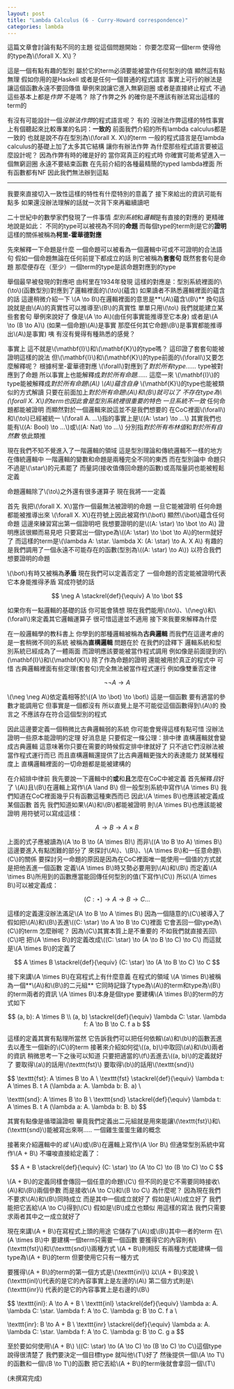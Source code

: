 ```yaml
---
layout: post
title: "Lambda Calculus (6 - Curry-Howard correspondence)"
categories: lambda
---
```


這篇文章會討論有點不同的主題
從這個問題開始：
你要怎麼寫一個term
使得他的type為\\(\forall X. X\\)？

這是一個有點有趣的型別
屬於它的term必須要能被當作任何型別的值
顯然這有點無理
假如你用的是Haskell
或者是任何一個普通的程式語言
事實上可行的辦法是讓這個函數永遠不要回傳值
舉例來說讓它進入無窮迴圈
或者是直接終止程式
不過這些基本上都是*作弊*
不是嗎？
除了作弊之外
的確你是不應該有辦法寫出這樣的term的

有沒有可能設計一個*沒辦法作弊*的程式語言呢？
有的
沒辦法作弊這樣的特性事實上有個聽起來比較專業的名詞：**一致的**
前面我們介紹的所有lambda calculus都是一致的
也就是說不存在型別為\\(\forall X. X\\)的term
一般的程式語言是在lambda calculus的基礎上加了太多其它結構
讓你有辦法作弊
為什麼那些程式語言要被這麼設計呢？
因為作弊有時的確是好的
當你寫真正的程式時
你確實可能希望進入一個無窮迴圈
永遠不要結束函數
在先前介紹的各種最精簡的typed lambda裡面
所有函數都有NF
因此我們無法辦到這點

---

我要來直接切入一致性這樣的特性有什麼特別的意義了
接下來給出的資訊可能有點多
如果還沒辦法理解的話就一次背下來再繼續讀吧

二十世紀中的數學家們發現了一件事情
*型別系統*和*邏輯*是有直接的對應的
更精確地說是如此：
不同的type可以被視為不同的**命題**
而每個type的term則是它的**證明**
這樣的關係被稱為**柯里-霍華德對應**

先來解釋一下命題是什麼
一個命題可以被看為一個邏輯中可或不可證明的合法語句
假如一個命題無論在任何前提下都成立的話
則它被稱為**套套句**
既然套套句是命題
那麼便存在（至少）一個term的type是該命題對應到的type

舉個最早被發現的對應吧
由柯里在1934年發現
這樣的對應是：型別系統裡面的\\(\to\\)(函數型別)對應到了邏輯裡面的\\(\to\\)(蘊含)
如果讀者不熟悉邏輯裡面的蘊含的話
這邊稍微介紹一下
\\(A \to B\\)在邏輯裡面的意思是**\\(A\\)蘊含\\(B\\)**
換句話說就是由\\(A\\)的真實性可以推導至\\(B\\)的真實性
單單只用\\(\to\\)
我們就能建立某些套套句
舉例來說好了
像是\\(A \to A\\)(由任何事實能推導至它本身)
或者是\\(A \to (B \to A)\\)
(如果一個命題\\(A\\)是事實
那麼任何其它命題\\(B\\)是事實都能推導出\\(A\\)是事實)
咦
有沒有覺得有種熟悉的感覺？

事實上
這不就是\\(\mathbf{I}\\)和\\(\mathbf{K}\\)的type嗎？
這印證了套套句能被證明這樣的說法
但\\(\mathbf{I}\\)和\\(\mathbf{K}\\)的type前面的\\(\forall\\)又要怎麼解釋呢？
根據柯里-霍華德對應
\\(\forall\\)對應到了*對於所有type......*
type被對應到了命題
所以事實上也能解釋成*對於所有命題......*
這麼一來
\\(\mathbf{I}\\)的type能被解釋成*對於所有命題\\(A\\) \\(A\\)蘊含自身*
\\(\mathbf{K}\\)的type也能被類似的方式解讀
只要在前面加上*對於所有命題\\(A\\)和\\(B\\)*就可以了
不存在type為\\(\forall X. X\\)的term也因此會是型別系統裡很重要的特色
一旦系統*不一致*
任何命題都能被證明
而顯然對於一個邏輯來說這並不是我們想要的
在CoC裡面\\(\forall\\)和\\(\to\\)已經被統一
\\(\forall A. ...\\)指的事實上是\\((A: \star) \to ...\\)
其實我們也能有\\((A: Bool) \to ...\\)或\\((A: Nat) \to ...\\)
分別指*對於所有布林值*和*對於所有自然數*
依此類推

現在我們不知不覺進入了一階邏輯的領域
這是型別理論和傳統邏輯不一樣的地方
在傳統邏輯中
一階邏輯的變數和命題是兩種完全不同的東西
而在型別論中
命題只不過是\\(\star\\)的元素罷了
而量詞(接收值傳回命題的函數)或高階量詞也能被輕鬆定義

命題邏輯除了\\(\to\\)之外還有很多運算子
現在我將一一定義

首先
我把\\(\forall X. X\\)當作一個最無法被證明的命題
一旦它能被證明
任何命題都能被推導出來
\\(\forall X. X\\)在符號上因此被寫作\\(\bot\\)
顯然\\(\bot\\)蘊含任何命題
這邊來練習寫出第一個證明吧
我想要證明的是\\((A: \star) \to \bot \to A\\)
證明應該很顯而易見吧
只要寫出一個type為\\((A: \star) \to \bot \to A\\)的term就好了
而這樣的term是\\(\lambda A: \star. \lambda X: (A: \star) \to A. X A\\)
有趣的是我們調用了一個永遠不可能存在的函數(型別為\\((A: \star) \to A\\))
以符合我們想要證明的命題

\\(\bot\\)有時又被稱為**矛盾**
現在我們可以定義否定了
一個命題的否定能被證明代表它本身能推得矛盾
寫成符號的話

$$
\neg A \stackrel{def}{\equiv} A \to \bot
$$

如果你有一點邏輯的基礎的話
你可能會猜想
現在我們能用\\(\to\\)、\\(\neg\\)和\\(\forall\\)來定義其它邏輯運算子
很可惜這邊並不適用
接下來我要來解釋為什麼

在一般邏輯學的教科書上
你學到的那種邏輯被稱為**古典邏輯**
而我們在這邊考慮的是一套稍微不同的系統
被稱為**直構邏輯**
問題在於
在我們的詮釋下
邏輯系統和型別系統已經成為了一體兩面
而證明應該要能被當作程式調用
例如像是前面提到的\\(\mathbf{I}\\)和\\(\mathbf{K}\\)
除了作為命題的證明
還能被用於真正的程式中
可惜
古典邏輯裡面有些定理(套套句)完全無法被當作程式運行
例如像雙重否定律

$$
\neg \neg A \to A
$$

\\(\neg \neg A\\)依定義相等於\\((A \to \bot) \to \bot\\)
這是一個函數
要有適當的參數才能調用它
但事實是一個都沒有
所以直覺上是不可能從這個函數得到\\(A\\)的
換言之
不應該存在符合這個型別的程式

因此這邊要定義一個稍微比古典邏輯弱的系統
你可能會覺得這樣有點可惜
沒辦法證明一些原本能證明的定理
好消息是
只要假定一條公理：排中律
直構邏輯就會變成古典邏輯
這意味著你只要在需要的時候假定排中律就好了
只不過它們沒辦法被當作程式運行而已
而且直構邏輯還提供了比古典邏輯更強大的表達能力
就某種程度上
直構邏輯裡面的一切命題都是能被建構的

在介紹排中律前
我先要說一下邏輯中的**或**和**且**怎麼在CoC中被定義
首先解釋*且*好了
\\(A\\)且\\(B\\)在邏輯上寫作\\(A \land B\\)
但一般型別系統中寫作\\(A \times B\\)
我們知道在CoC裡面幾乎只有函數這種東西而已
因此\\(A \times B\\)也應該被定義成某個函數
首先
我們知道如果\\(A\\)和\\(B\\)都能被證明
則\\(A \times B\\)也應該能被證明
用符號可以寫成這樣：

$$
A \to B \to A \times B
$$

上面的式子應被讀為\\(A \to B \to (A \times B)\\)
而非\\((A \to B \to A) \times B\\)
這邊要進入有點困難的部分了
來探討\\(A\\)、\\(B\\)、\\(A \times B\\)和一任意命題\\(C\\)的關係
要探討另一命題的原因是因為在CoC裡面唯一能使用一個值的方式就是把他丟進一個函數
定義\\(A \times B\\)時又勢必要用到\\(A\\)和\\(B\\)
而定義\\(A \times B\\)所用到的函數應當能回傳任何型別的值(下寫作\\(C\\))
所以\\(A \times B\\)可以被定義成：

$$
(C: \star) \to A \to B \to C ...
$$

這樣的定義還沒辦法滿足\\(A \to B \to A \times B\\)
因為一個隨意的\\(C\\)被導入了
假如把\\(A\\)和\\(B\\)丟進\\((C: \star) \to A \to B \to C\\)裡面
它會丟回一個type為\\(C\\)的term
怎麼辦呢？
因為\\(C\\)其實本質上是不重要的
不如我們就直接丟回\\(C\\)吧
把\\(A \times B\\)的定義改成\\((C: \star) \to (A \to B \to C) \to C\\)
而這就是\\(A \times B\\)的定義了

$$
A \times B \stackrel{def}{\equiv} (C: \star) \to (A \to B \to C) \to C
$$

接下來講\\(A \times B\\)在寫程式上有什麼意義
在程式的領域
\\(A \times B\\)被稱為一個**\\(A\\)和\\(B\\)的二元組**
它同時記錄了type為\\(A\\)的term和type為\\(B\\)的term兩者的資訊
\\(A \times B\\)本身是個type
要建構\\(A \times B\\)的term的方式如下

$$
(a, b): A \times B \\
(a, b) \stackrel{def}{\equiv} \lambda C: \star. \lambda f: A \to B \to C. f a b
$$

這樣的定義其實有點理所當然
它告訴我們可以把任何依賴\\(a\\)和\\(b\\)的函數丟進去以產生一個新的\\(C\\)的term
接著來介紹如何從\\((a, b)\\)中取回\\(a\\)和\\(b\\)兩者的資訊
稍微思考一下之後可以知道
只要把適當的\\(f\\)丟進去\\((a, b)\\)的定義就好了
要取得\\(a\\)的話用\\(\texttt{fst}\\)
要取得\\(b\\)的話用\\(\texttt{snd}\\)

$$
\texttt{fst}: A \times B \to A \\
\texttt{fst} \stackrel{def}{\equiv} \lambda t: A \times B. t A (\lambda a: A. \lambda b: B. a) \\

\texttt{snd}: A \times B \to B \\
\texttt{snd} \stackrel{def}{\equiv} \lambda t: A \times B. t A (\lambda a: A. \lambda b: B. b)
$$

其實有點像是循環論證啦
畢竟我們定義出二元組就是用來能讓\\(\texttt{fst}\\)和\\(\texttt{snd}\\)能被寫出來啊.....
一個雞生蛋蛋生雞的概念

接著來介紹邏輯中的*或*
\\(A\\)或\\(B\\)在邏輯上寫作\\(A \lor B\\)
但通常型別系統中寫作\\(A + B\\)
不囉唆直接給定義了：

$$
A + B \stackrel{def}{\equiv} (C: \star) \to (A \to C) \to (B \to C) \to C
$$

\\(A + B\\)的定義同樣會傳回一個任意的命題\\(C\\)
但不同的是它不需要同時接收\\(A\\)和\\(B\\)兩個參數
而是接收\\(A \to C\\)和\\(B \to C\\)
為什麼呢？
因為現在我們不要求\\(A\\)和\\(B\\)同時成立
而是其中一個成立就好了
假如是\\(A\\)成立好了
我們能把它丟給\\(A \to C\\)得到\\(C\\)
假如是\\(B\\)成立也類似
用這樣的寫法
我們只需要求兩者其中之一成立就好了

現在來講\\(A + B\\)在寫程式上頭的用途
它儲存了\\(A\\)或\\(B\\)其中一者的term
在\\(A \times B\\)中
要建構一個term只需要一個函數
要獲得它的內容則有\\(\texttt{fst}\\)和\\(\texttt{snd}\\)兩種方式
\\(A + B\\)則相反
有兩種方式能建構一個type為\\(A + B\\)的term
但要使用它只有一種方式

要獲得\\(A + B\\)的term的第一個方式是\\(\texttt{inl}\\)
以\\(A + B\\)來說
\\(\texttt{inl}\\)代表的是它的內容事實上是左邊的\\(A\\)
第二個方式則是\\(\texttt{inr}\\)
代表的是它的內容事實上是右邊的\\(B\\)

$$
\texttt{inl}: A \to A + B \\
\texttt{inl} \stackrel{def}{\equiv} \lambda a: A. \lambda C: \star. \lambda f: A \to C. \lambda g: B \to C. f a \\

\texttt{inr}: B \to A + B \\
\texttt{inr} \stackrel{def}{\equiv} \lambda a: A. \lambda C: \star. \lambda f: A \to C. \lambda g: B \to C. g a
$$

至於要如何使用\\(A + B\\)
\\((C: \star) \to (A \to C) \to (B \to C) \to C\\)這個type說得很清楚了
我們要決定一個目標type
就叫他\\(T\\)好了
然後提供一個\\(A \to T\\)的函數和一個\\(B \to T\\)的函數
把它丟給\\(A + B\\)的term後就會拿回一個\\(T\\)

(未撰寫完成)
